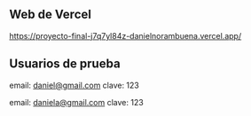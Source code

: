 ## Web de Vercel

https://proyecto-final-j7q7yl84z-danielnorambuena.vercel.app/

## Usuarios de prueba

email:  daniel@gmail.com clave: 123

email:  daniela@gmail.com clave: 123
